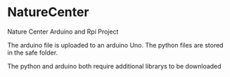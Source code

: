 # NatureCenter
Nature Center Arduino and Rpi Project

The arduino file is uploaded to an arduino Uno.
The python files are stored in the safe folder.

The python and arduino both require additional librarys to be downloaded
